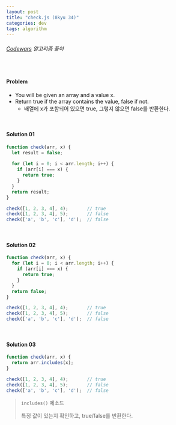 ```yaml
---
layout: post
title: "check.js (8kyu 34)"
categories: dev
tags: algorithm
---
```


###### [Codewars](https://www.codewars.com) 알고리즘 풀이

<br>

#### Problem

- You will be given an array and a value x.
- Return true if the array contains the value, false if not.
  - 배열에 x가 포함되어 있으면 true, 그렇지 않으면 false를 반환한다.

<br>

#### Solution 01

```js
function check(arr, x) {
  let result = false;
  
  for (let i = 0; i < arr.length; i++) {
    if (arr[i] === x) {
      return true;
    }
  }
  return result;
}

check([1, 2, 3, 4], 4);       // true
check([1, 2, 3, 4], 5);       // false
check(['a', 'b', 'c'], 'd');  // false
```

<br>

#### Solution 02

```js
function check(arr, x) {
  for (let i = 0; i < arr.length; i++) {
    if (arr[i] === x) {
      return true;
    }
  }
  return false;
}

check([1, 2, 3, 4], 4);       // true
check([1, 2, 3, 4], 5);       // false
check(['a', 'b', 'c'], 'd');  // false
```

<br>

#### Solution 03

```js
function check(arr, x) {
  return arr.includes(x);
}

check([1, 2, 3, 4], 4);       // true
check([1, 2, 3, 4], 5);       // false
check(['a', 'b', 'c'], 'd');  // false
```

> `includes()` 메소드
>
> 특정 값이 있는지 확인하고, true/false를 반환한다.

<br>

<br>